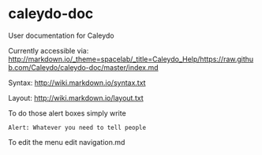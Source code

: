 caleydo-doc
===========

User documentation for Caleydo

Currently accessible via: http://markdown.io/_theme=spacelab/_title=Caleydo_Help/https://raw.github.com/Caleydo/caleydo-doc/master/index.md

Syntax: http://wiki.markdown.io/syntax.txt

Layout: http://wiki.markdown.io/layout.txt

To do those alert boxes simply write 

```
Alert: Whatever you need to tell people
```

To edit the menu edit navigation.md
